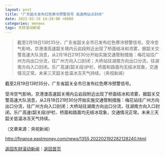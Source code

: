 ```yaml
---
layout: post
title: "广东韶关发布红色寒冷预警信号 高速两站点封闭"
date: 2022-02-19 14:28:00 +0800
categories: emnews
tags: 东财滚动新闻
---
```

> 截至2月19日13时35分，广东省韶关全市已发布红色寒冷预警信号。受冷空气影响，京港澳高速韶关境内云岩段附近出现了桥面结冰和浓雾，据韶关交警高速大队消息，从2月18日21时30分开始实施交通管制措施：梅花站往广州方向出口分流，往广州方向入口封闭；大桥站往湖南方向出口分流，往湖南方向入口封闭。乐广高速(韶关段)护栏、桥面和路面均无结冰现象，交通情况正常。未来三天韶关低温冰冻天气持续。（央视新闻）

<p>截至2月19日13时35分，广东省韶关全市已发布红色寒冷预警信号。</p>
 <p>受冷空气影响，京港澳高速韶关境内云岩段附近出现了桥面结冰和浓雾，据韶关交警高速大队消息，从2月18日21时30分开始实施交通管制措施：梅花站往广州方向出口分流，往广州方向入口封闭；大桥站往湖南方向出口分流，往湖南方向入口封闭。乐广高速(韶关段)护栏、桥面和路面均无结冰现象，交通情况正常。未来三天韶关低温冰冻天气持续。</p><p class="em_media">（文章来源：央视新闻）</p>

<http://finance.eastmoney.com/news/1355,202202192282128240.html>

[返回东财滚动新闻](//finews.withounder.com/emnews/)｜[返回首页](//finews.withounder.com/)